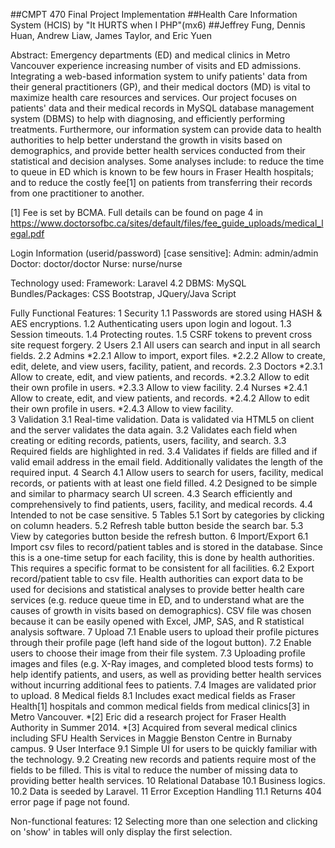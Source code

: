 ##CMPT 470 Final Project Implementation
##Health Care Information System (HCIS) by "It HURTS when I PHP"(mx6)
##Jeffrey Fung, Dennis Huan, Andrew Liaw, James Taylor, and Eric Yuen


Abstract:
Emergency departments (ED) and medical clinics in Metro Vancouver experience increasing number of visits and ED admissions.
Integrating a web-based information system to unify patients' data from their general practitioners (GP), and their medical
doctors (MD) is vital to maximize health care resources and services. Our project focuses on patients' data and their medical
records in MySQL database management system (DBMS) to help with diagnosing, and efficiently performing treatments. 
Furthermore, our information system can provide data to health authorities to help better understand the growth in visits 
based on demographics, and provide better health services conducted from their statistical and decision analyses. 
Some analyses include: to reduce the time to queue in ED which is known to be few hours in Fraser Health hospitals; and to reduce the costly fee[1] on patients from transferring their records from one practitioner to another.

[1] Fee is set by BCMA. Full details can be found on page 4 in https://www.doctorsofbc.ca/sites/default/files/fee_guide_uploads/medical_legal.pdf

Login Information (userid/password) [case sensitive]:
Admin: admin/admin
Doctor: doctor/doctor
Nurse: nurse/nurse

Technology used:
Framework: Laravel 4.2
DBMS: MySQL
Bundles/Packages: CSS Bootstrap, JQuery/Java Script
    
Fully Functional Features:
1 Security
  1.1 Passwords are stored using HASH & AES encryptions.
  1.2 Authenticating users upon login and logout.
  1.3 Session timeouts.
  1.4 Protecting routes.
  1.5 CSRF tokens to prevent cross site request forgery.
2 Users
  2.1 All users can search and input in all search fields.
  2.2 Admins 
  *2.2.1 Allow to import, export files.
  *2.2.2 Allow to create, edit, delete, and view users, facility, patient, and records.
  2.3 Doctors
  *2.3.1 Allow to create, edit, and view patients, and records.
  *2.3.2 Allow to edit their own profile in users.
  *2.3.3 Allow to view facility.
  2.4 Nurses
  *2.4.1 Allow to create, edit, and view patients, and records.
  *2.4.2 Allow to edit their own profile in users.
  *2.4.3 Allow to view facility.       
3 Validation
  3.1 Real-time validation. Data is validated via HTML5 on client and the server validates the data again.
  3.2 Validates each field when creating or editing records, patients, users, facility, and search.
  3.3 Required fields are highlighted in red.
  3.4 Validates if fields are filled and if valid email address in the email field. Additionally validates the length of the required input.
4 Search
  4.1 Allow users to search for users, facility, medical records, or patients with at least one field filled. 
  4.2 Designed to be simple and similar to pharmacy search UI screen.
  4.3 Search efficiently and comprehensively to find patients, users, facility, and medical records.
  4.4 Intended to not be case sensitive.
5 Tables
  5.1 Sort by categories by clicking on column headers.
  5.2 Refresh table button beside the search bar.
  5.3 View by categories button beside the refresh button.
6 Import/Export
  6.1 Import csv files to record/patient tables and is stored in the database. Since this is a one-time setup for each facility, this is done by health authorities. This requires a specific format to be consistent for all facilities.
  6.2 Export record/patient table to csv file. Health authorities can export data to be used for decisions and statistical analyses to provide better health care services (e.g. reduce queue time in ED, and to understand what are the causes of growth in visits based on demographics). CSV file was chosen because it can be easily opened with Excel, JMP, SAS, and R statistical analysis software.
7 Upload
  7.1 Enable users to upload their profile pictures through their profile page (left hand side of the logout button).
  7.2 Enable users to choose their image from their file system.
  7.3 Uploading profile images and files (e.g. X-Ray images, and completed blood tests forms) to help identify patients, and users, as well as providing better health services without incurring additional fees to patients.
  7.4 Images are validated prior to upload.
8 Medical fields
  8.1 Includes exact medical fields as Fraser Health[1] hospitals and common medical fields from medical clinics[3] in Metro Vancouver. 
  *[2] Eric did a research project for Fraser Health Authority in Summer 2014.
  *[3] Acquired from several medical clinics including SFU Health Services in Maggie Benston Centre in Burnaby campus.
9 User Interface
  9.1 Simple UI for users to be quickly familiar with the technology.
  9.2 Creating new records and patients require most of the fields to be filled. This is vital to reduce the number of missing data to providing better health services.
10 Relational Database
  10.1 Business logics.
  10.2 Data is seeded by Laravel.
11 Error Exception Handling
  11.1 Returns 404 error page if page not found.
  
Non-functional features:
12 Selecting more than one selection and clicking on 'show' in tables will only display the first selection.